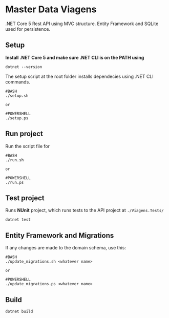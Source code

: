 # Master Data Viagens

.NET Core 5 Rest API using MVC structure. Entity Framework and SQLite used for persistence.

## Setup

**Install .NET Core 5 and make sure .NET CLI is on the PATH using**
```
dotnet --version
```

The setup script at the root folder installs dependecies using .NET CLI commands.

```
#BASH
./setup.sh

or

#POWERSHELL
./setup.ps
```

## Run project

Run the script file for

```
#BASH
./run.sh

or

#POWERSHELL
./run.ps
```

## Test project

Runs **NUnit** project, which runs tests to the API project at `./Viagens.Tests/`

```
dotnet test
```

## Entity Framework and Migrations

If any changes are made to the domain schema, use this: 
```
#BASH
./update_migrations.sh <whatever name>

or

#POWERSHELL
./update_migrations.ps <whatever name>
```


## Build

```
dotnet build
```
